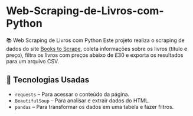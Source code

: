 # Web-Scraping-de-Livros-com-Python
📚 Web Scraping de Livros com Python  Este projeto realiza o scraping de dados do site [Books to Scrape](https://books.toscrape.com), coleta informações sobre os livros (título e preço), filtra os livros com preços abaixo de £30 e exporta os resultados para um arquivo CSV.

## 🚀 Tecnologias Usadas

- `requests` – Para acessar o conteúdo da página.
- `BeautifulSoup` – Para analisar e extrair dados do HTML.
- `pandas` – Para transformar os dados em uma tabela e fazer filtros.
